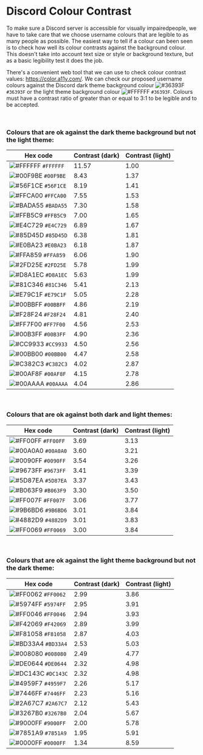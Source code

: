 # Discord Colour Contrast

To make sure a Discord server is accessible for visually impairedpeople, we have to take care that we choose username colours that are legible to as many people as possible. The easiest way to tell if a colour can been seen is to check how well its colour contrasts against the background colour. This doesn't take into account text size or style or background texture, but as a basic legibility test it does the job.

There's a convenient web tool that we can use to check colour contrast values: https://color.a11y.com/. We can check our proposed username colours against the Discord dark theme background colour ![#36393F](https://via.placeholder.com/15/36393F/000000?text=+) `#36393F` or the light theme background colour ![#FFFFFF](https://via.placeholder.com/15/36393F/000000?text=+) `#36393F`. Colours must have a contrast ratio of greater than or equal to 3:1 to be legible and to be accepted.

&nbsp;

### Colours that are ok against the dark theme background but not the light theme:

|Hex code                                                                   |Contrast (dark)|Contrast (light)|
|---------------------------------------------------------------------------|---------------|----------------|
| ![#FFFFFF](https://via.placeholder.com/15/FFFFFF/000000?text=+) `#FFFFFF` | 11.57         | 1.00           |
| ![#00F9BE](https://via.placeholder.com/15/00F9BE/000000?text=+) `#00F9BE` | 8.43          | 1.37           |
| ![#56F1CE](https://via.placeholder.com/15/56F1CE/000000?text=+) `#56F1CE` | 8.19          | 1.41           |
| ![#FFCA00](https://via.placeholder.com/15/FFCA00/000000?text=+) `#FFCA00` | 7.55          | 1.53           |
| ![#BADA55](https://via.placeholder.com/15/BADA55/000000?text=+) `#BADA55` | 7.30          | 1.58           |
| ![#FFB5C9](https://via.placeholder.com/15/FFB5C9/000000?text=+) `#FFB5C9` | 7.00          | 1.65           |
| ![#E4C729](https://via.placeholder.com/15/E4C729/000000?text=+) `#E4C729` | 6.89          | 1.67           |
| ![#85D45D](https://via.placeholder.com/15/85D45D/000000?text=+) `#85D45D` | 6.38          | 1.81           |
| ![#E0BA23](https://via.placeholder.com/15/E0BA23/000000?text=+) `#E0BA23` | 6.18          | 1.87           |
| ![#FFA859](https://via.placeholder.com/15/FFA859/000000?text=+) `#FFA859` | 6.06          | 1.90           |
| ![#2FD25E](https://via.placeholder.com/15/2FD25E/000000?text=+) `#2FD25E` | 5.78          | 1.99           |
| ![#D8A1EC](https://via.placeholder.com/15/D8A1EC/000000?text=+) `#D8A1EC` | 5.63          | 1.99           |
| ![#81C346](https://via.placeholder.com/15/81C346/000000?text=+) `#81C346` | 5.41          | 2.13           |
| ![#E79C1F](https://via.placeholder.com/15/E79C1F/000000?text=+) `#E79C1F` | 5.05          | 2.28           |
| ![#00BBFF](https://via.placeholder.com/15/00BBFF/000000?text=+) `#00BBFF` | 4.86          | 2.19           |
| ![#F28F24](https://via.placeholder.com/15/F28F24/000000?text=+) `#F28F24` | 4.81          | 2.40           |
| ![#FF7F00](https://via.placeholder.com/15/FF7F00/000000?text=+) `#FF7F00` | 4.56          | 2.53           |
| ![#00B3FF](https://via.placeholder.com/15/00B3FF/000000?text=+) `#00B3FF` | 4.90          | 2.36           |
| ![#CC9933](https://via.placeholder.com/15/CC9933/000000?text=+) `#CC9933` | 4.50          | 2.56           |
| ![#00BB00](https://via.placeholder.com/15/00BB00/000000?text=+) `#00BB00` | 4.47          | 2.58           |
| ![#C382C3](https://via.placeholder.com/15/C382C3/000000?text=+) `#C382C3` | 4.02          | 2.87           |
| ![#00AF8F](https://via.placeholder.com/15/00AF8F/000000?text=+) `#00AF8F` | 4.15          | 2.78           |
| ![#00AAAA](https://via.placeholder.com/15/00AAAA/000000?text=+) `#00AAAA` | 4.04          | 2.86           |

&nbsp;

### Colours that are ok against both dark and light themes:

|Hex code                                                                   |Contrast (dark)|Contrast (light)|
|---------------------------------------------------------------------------|---------------|----------------|
| ![#FF00FF](https://via.placeholder.com/15/FF00FF/000000?text=+) `#FF00FF` | 3.69          | 3.13           |
| ![#00A0A0](https://via.placeholder.com/15/00A0A0/000000?text=+) `#00A0A0` | 3.60          | 3.21           |
| ![#0090FF](https://via.placeholder.com/15/0090FF/000000?text=+) `#0090FF` | 3.54          | 3.26           |
| ![#9673FF](https://via.placeholder.com/15/9673FF/000000?text=+) `#9673FF` | 3.41          | 3.39           |
| ![#5D87EA](https://via.placeholder.com/15/5D87EA/000000?text=+) `#5D87EA` | 3.37          | 3.43           |
| ![#B063F9](https://via.placeholder.com/15/B063F9/000000?text=+) `#B063F9` | 3.30          | 3.50           |
| ![#FF007F](https://via.placeholder.com/15/FF007F/000000?text=+) `#FF007F` | 3.06          | 3.77           |
| ![#9B6BD6](https://via.placeholder.com/15/9B6BD6/000000?text=+) `#9B6BD6` | 3.01          | 3.84           |
| ![#4882D9](https://via.placeholder.com/15/4882D9/000000?text=+) `#4882D9` | 3.01          | 3.83           |
| ![#FF0069](https://via.placeholder.com/15/FF0069/000000?text=+) `#FF0069` | 3.00          | 3.84           |

&nbsp;

### Colours that are ok against the light theme background but not the dark theme:

|Hex code                                                                   |Contrast (dark)|Contrast (light)|
|---------------------------------------------------------------------------|---------------|----------------|
| ![#FF0062](https://via.placeholder.com/15/FF0062/000000?text=+) `#FF0062` | 2.99          | 3.86           |
| ![#5974FF](https://via.placeholder.com/15/5974FF/000000?text=+) `#5974FF` | 2.95          | 3.91           |
| ![#FF0046](https://via.placeholder.com/15/FF0046/000000?text=+) `#FF0046` | 2.94          | 3.93           |
| ![#F42069](https://via.placeholder.com/15/F42069/000000?text=+) `#F42069` | 2.89          | 3.99           |
| ![#F81058](https://via.placeholder.com/15/F81058/000000?text=+) `#F81058` | 2.87          | 4.03           |
| ![#BD33A4](https://via.placeholder.com/15/BD33A4/000000?text=+) `#BD33A4` | 2.53          | 5.03           |
| ![#008080](https://via.placeholder.com/15/008080/000000?text=+) `#008080` | 2.49          | 4.77           |
| ![#DE0644](https://via.placeholder.com/15/DE0644/000000?text=+) `#DE0644` | 2.32          | 4.98           |
| ![#DC143C](https://via.placeholder.com/15/DC143C/000000?text=+) `#DC143C` | 2.32          | 4.98           |
| ![#4959F7](https://via.placeholder.com/15/4959F7/000000?text=+) `#4959F7` | 2.26          | 5.17           |
| ![#7446FF](https://via.placeholder.com/15/7446FF/000000?text=+) `#7446FF` | 2.23          | 5.16           |
| ![#2A67C7](https://via.placeholder.com/15/2A67C7/000000?text=+) `#2A67C7` | 2.12          | 5.43           |
| ![#3267B0](https://via.placeholder.com/15/3267B0/000000?text=+) `#3267B0` | 2.04          | 5.67           |
| ![#9000FF](https://via.placeholder.com/15/9000FF/000000?text=+) `#9000FF` | 2.00          | 5.78           |
| ![#7851A9](https://via.placeholder.com/15/7851A9/000000?text=+) `#7851A9` | 1.95          | 5.91           |
| ![#0000FF](https://via.placeholder.com/15/0000FF/000000?text=+) `#0000FF` | 1.34          | 8.59           |
